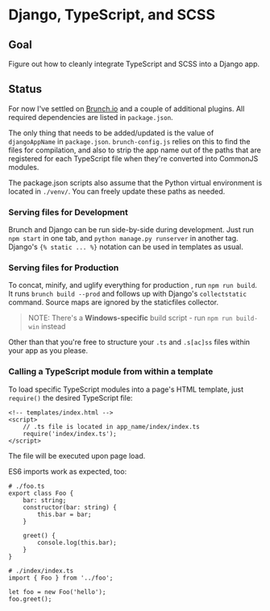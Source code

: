 # Django, TypeScript, and SCSS

## Goal

Figure out how to cleanly integrate TypeScript and SCSS into a Django app.

## Status

For now I've settled on [Brunch.io](http://brunch.io/) and a couple of additional plugins. All required dependencies are listed in `package.json`.

The only thing that needs to be added/updated is the value of `djangoAppName` in `package.json`. `brunch-config.js` relies on this to find the files for compilation, and also to strip the app name out of the paths that are registered for each TypeScript file when they're converted into CommonJS modules.

The package.json scripts also assume that the Python virtual environment is located in `./venv/`. You can freely update these paths as needed.

### Serving files for Development

Brunch and Django can be run side-by-side during development. Just run `npm start` in one tab, and `python manage.py runserver` in another tag. Django's `{% static ... %}` notation can be used in templates as usual.

### Serving files for Production

To concat, minify, and uglify everything for production , run `npm run build`. It runs `brunch build --prod` and follows up with Django's `collectstatic` command. Source maps are ignored by the staticfiles collector.

> NOTE: There's a **Windows-specific** build script - run `npm run build-win` instead

Other than that you're free to structure your `.ts` and `.s[ac]ss` files within your app as you please.

### Calling a TypeScript module from within a template

To load specific TypeScript modules into a page's HTML template, just `require()` the desired TypeScript file:

	<!-- templates/index.html -->
	<script>
		// .ts file is located in app_name/index/index.ts
		require('index/index.ts');
	</script>

The file will be executed upon page load.

ES6 imports work as expected, too:

	# ./foo.ts
	export class Foo {
		bar: string;
		constructor(bar: string) {
			this.bar = bar;
		}

		greet() {
			console.log(this.bar);
		}
	}

	# ./index/index.ts
	import { Foo } from '../foo';

	let foo = new Foo('hello');
	foo.greet();

